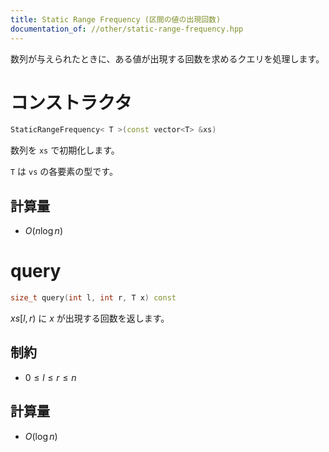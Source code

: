 ```yaml
---
title: Static Range Frequency (区間の値の出現回数)
documentation_of: //other/static-range-frequency.hpp
---
```


数列が与えられたときに、ある値が出現する回数を求めるクエリを処理します。

# コンストラクタ

```cpp
StaticRangeFrequency< T >(const vector<T> &xs)
```

数列を `xs` で初期化します。

`T` は `vs` の各要素の型です。

## 計算量

- $O(n \log n)$

# query

```cpp
size_t query(int l, int r, T x) const
```

$xs[l, r)$ に $x$ が出現する回数を返します。

## 制約

- $0 \leq l \leq r \leq n$

## 計算量

- $O(\log n)$
